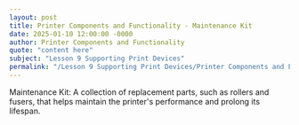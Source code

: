 ```yaml
---
layout: post
title: Printer Components and Functionality - Maintenance Kit
date: 2025-01-10 12:00:00 -0000
author: Printer Components and Functionality
quote: "content here"
subject: "Lesson 9 Supporting Print Devices"
permalink: "/Lesson 9 Supporting Print Devices/Printer Components and Functionality/Printer Components and Functionality - Maintenance Kit"
---
```


Maintenance Kit: A collection of replacement parts, such as rollers and fusers, that helps maintain the printer's performance and prolong its lifespan.
